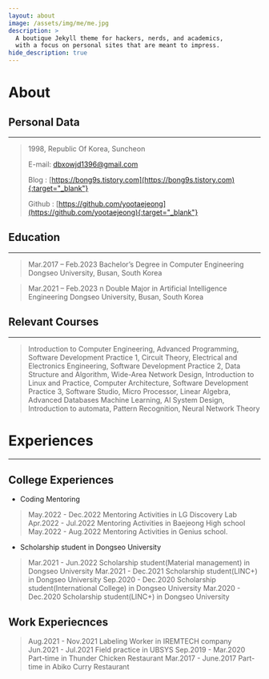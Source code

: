 ```yaml
---
layout: about
image: /assets/img/me/me.jpg
description: >
  A boutique Jekyll theme for hackers, nerds, and academics,
  with a focus on personal sites that are meant to impress.
hide_description: true
---
```


# About
<!--author-->

## Personal Data
---
> 1998, Republic Of Korea, Suncheon
>
> E-mail: dbxowjd1396@gmail.com
>
> Blog : [https://bong9s.tistory.com](https://bong9s.tistory.com){:target="_blank"}
>
> Github : [https://github.com/yootaejeong](https://github.com/yootaejeong){:target="_blank"}

## Education
---
> Mar.2017 – Feb.2023 Bachelor’s Degree in Computer Engineering Dongseo University, Busan, South Korea

> Mar.2021 – Feb.2023 n	Double Major in Artificial Intelligence Engineering Dongseo University, Busan, South Korea

## Relevant Courses
---
> Introduction to Computer Engineering, Advanced Programming, Software Development Practice 1, Circuit Theory, Electrical and Electronics Engineering, Software Development Practice 2, Data Structure and Algorithm, Wide-Area Network Design, Introduction to Linux and Practice, Computer Architecture, Software Development Practice 3, Software Studio, Micro Processor, Linear Algebra, Advanced Databases Machine Learning, AI System Design, Introduction to automata, Pattern Recognition, Neural Network Theory


# Experiences
---
## College Experiences

* Coding Mentoring
> May.2022 - Dec.2022  Mentoring Activities in LG Discovery Lab
> Apr.2022 - Jul.2022  Mentoring Activities in Baejeong High school
> May.2022 - Aug.2022  Mentoring Activities in Genius school.

* Scholarship student in Dongseo University
> Mar.2021 - Jun.2022 Scholarship student(Material management) in Dongseo University
> Mar.2021 - Dec.2021 Scholarship student(LINC+) in Dongseo University
> Sep.2020 - Dec.2020 Scholarship student(International College) in Dongseo University
> Mar.2020 - Dec.2020 Scholarship student(LINC+) in Dongseo University

## Work Experiecnces
> Aug.2021 - Nov.2021 Labeling Worker in IREMTECH company
> Jun.2021 - Jul.2021 Field practice in UBSYS
> Sep.2019 - Mar.2020 Part-time in Thunder Chicken Restaurant
> Mar.2017 - June.2017 Part-time in Abiko Curry Restaurant